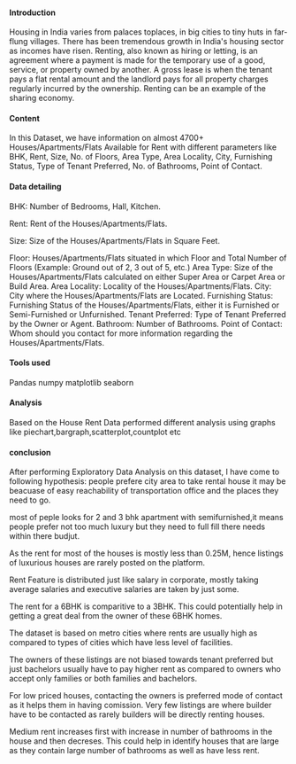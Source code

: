 #### Introduction
 Housing in India varies from palaces toplaces, in big cities to tiny huts in far-flung villages. There has been tremendous growth in India's housing sector as incomes have risen.
Renting, also known as hiring or letting, is an agreement where a payment is made for the temporary use of a good, service, or property owned by another.
A gross lease is when the tenant pays a flat rental amount and the landlord pays for all property charges regularly incurred by the ownership. Renting can be an example of the sharing economy.

#### Content
In this Dataset, we have information on almost 4700+ Houses/Apartments/Flats Available for Rent with different parameters like BHK, Rent, Size, No. of Floors, Area Type, Area Locality, City, Furnishing Status, Type of Tenant Preferred, No. of Bathrooms, Point of Contact.

#### Data detailing

BHK: Number of Bedrooms, Hall, Kitchen.

Rent: Rent of the Houses/Apartments/Flats.

Size: Size of the Houses/Apartments/Flats in Square Feet.

Floor: Houses/Apartments/Flats situated in which Floor and Total Number of Floors (Example: Ground out of 2, 3 out of 5, etc.)
Area Type: Size of the Houses/Apartments/Flats calculated on either Super Area or Carpet Area or Build Area.
Area Locality: Locality of the Houses/Apartments/Flats.
City: City where the Houses/Apartments/Flats are Located.
Furnishing Status: Furnishing Status of the Houses/Apartments/Flats, either it is Furnished or Semi-Furnished or Unfurnished.
Tenant Preferred: Type of Tenant Preferred by the Owner or Agent.
Bathroom: Number of Bathrooms.
Point of Contact: Whom should you contact for more information regarding the Houses/Apartments/Flats.
#### Tools used
Pandas
numpy
matplotlib
seaborn
#### Analysis
Based on the House Rent Data performed different analysis using graphs like piechart,bargraph,scatterplot,countplot etc
#### conclusion
After performing Exploratory Data Analysis on this dataset, I have come to following hypothesis:
people prefere city area to take rental house it may be beacuase of easy reachability of transportation office and the places they need to go.

most of peple looks for 2 and 3 bhk apartment with semifurnished,it means people prefer not too much luxury but they need to full fill there needs within there budjut.

As the rent for most of the houses is mostly less than 0.25M, hence listings of luxurious houses are rarely posted on the platform.

Rent Feature is distributed just like salary in corporate, mostly taking average salaries and executive salaries are taken by just some.

The rent for a 6BHK is comparitive to a 3BHK. This could potentially help in getting a great deal from the owner of these 6BHK homes.

The dataset is based on metro cities where rents are usually high as compared to types of cities which have less level of facilities.

The owners of these listings are not biased towards tenant preferred but just bachelors usually have to pay higher rent as compared to owners who accept only families or both families and bachelors.

For low priced houses, contacting the owners is preferred mode of contact as it helps them in having comission. Very few listings are where builder have to be contacted as rarely builders will be directly renting houses.

Medium rent increases first with increase in number of bathrooms in the house and then decreses. This could help in identify houses that are large as they contain large number of bathrooms as well as have less rent.
